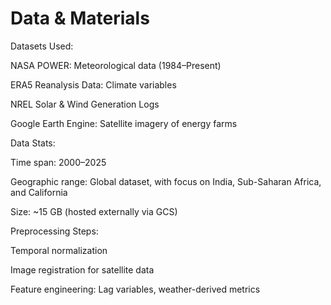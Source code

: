 # Data & Materials

Datasets Used:

NASA POWER: Meteorological data (1984–Present)

ERA5 Reanalysis Data: Climate variables

NREL Solar & Wind Generation Logs

Google Earth Engine: Satellite imagery of energy farms

Data Stats:

Time span: 2000–2025

Geographic range: Global dataset, with focus on India, Sub-Saharan Africa, and California

Size: ~15 GB (hosted externally via GCS)

Preprocessing Steps:

Temporal normalization

Image registration for satellite data

Feature engineering: Lag variables, weather-derived metrics